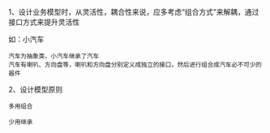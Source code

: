 1、设计业务模型时，从灵活性，耦合性来说，应多考虑“组合方式”来解耦，通过接口方式来提升灵活性

如：小汽车

    汽车为抽象类，小汽车继承了汽车
    汽车有喇叭、方向盘等，喇叭和方向盘分别定义成独立的接口，然后进行组合成汽车必不可少的器件
    
2、设计模型原则

    多用组合
    
    少用继承